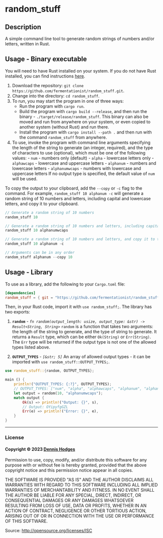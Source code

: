 # random_stuff

## Description
A simple command line tool to generate random strings of numbers and/or letters, written in Rust.

## Usage - Binary executable
You will need to have Rust installed on your system. If you do not have Rust installed, you can find instructions [here](https://www.rust-lang.org/tools/install).

1. Download the repository: `git clone https://github.com/fermentationist/random_stuff.git`.
2. Change into the directory: `cd random_stuff`.
3. To run, you may start the program in one of three ways:
    - Run the program with `cargo run`.
    - Build the program with `cargo build --release`, and then run the binary - `./target/release/random_stuff`. This binary can also be moved and run from anywhere on your system, or even copied to another system (without Rust) and run there.
    - Install the program with `cargo install --path .` and then run with the command `random_stuff` from anywhere.
4. To use, invoke the program with command line arguments specifying the length of the string to generate (an integer, required), and the type of characters to use (optional), which must be one of the following values: 
        - `num` - numbers only (default)
        - `alpha` - lowercase letters only 
        - `alphawcaps` - lowercase and uppercase letters
        - `alphanum` - numbers and lowercase letters 
        - `alphanumwcaps` - numbers with lowercase and uppercase letters
    If no output type is specified, the default value of `num` will be used. 

 To copy the output to your clipboard, add the `--copy` or `-c` flag to the command. For example, `random_stuff 10 alphanum -c` will generate a random string of 10 numbers and letters, including capital and lowercase letters, and copy it to your clipboard.

```JavaScript
// Generate a random string of 10 numbers
random_stuff 10

// Generate a random string of 10 numbers and letters, including capital and lowercase letters
random_stuff 10 alphanumwcaps

// Generate a random string of 10 numbers and letters, and copy it to the clipboard
random_stuff 10 alphanum -c

// Arguments can be in any order
random_stuff alphanum --copy 10
```

## Usage - Library

To use as a library, add the following to your `Cargo.toml` file:
```toml 
[dependencies]
random_stuff = { git = "https://github.com/fermentationist/random_stuff.git" }
```

Then, in your Rust code, import it with `use random_stuff;`. The library has two exports:

1. **`random`** - *`fn random(output_length: usize, output_type: &str) -> Result<String, String>`*
`random` is a function that takes two arguments: the length of the string to generate, and the type of string to generate. It returns a `Result` type, which can be either `Ok(String)` or `Err(String)`. The `Err` type will be returned if the output type is not one of the allowed types listed above. 

2. **`OUTPUT_TYPES`** - *`[&str; 5]`*
An array of allowed output types - it can be imported with `use random_stuff::OUTPUT_TYPES;`.

```rust
use random_stuff::{random, OUTPUT_TYPES};

main () {
    println!("OUTPUT_TYPES: {:?}", OUTPUT_TYPES);
    // OUTPUT_TYPES: ["num", "alpha", "alphawcaps", "alphanum", "alphanumwcaps"]
    let output = random(10, "alphanumwcaps");
    match output {
        Ok(s) => println!("Output: {}", s),
        // Output: OYipyfgGZL
        Err(e) => println!("Error: {}", e),
    }
}
```

---

### License

#### Copyright © 2023 [Dennis Hodges](https://dennis-hodges.com)

Permission to use, copy, modify, and/or distribute this software for any purpose with or without fee is hereby granted, provided that the above copyright notice and this permission notice appear in all copies.

THE SOFTWARE IS PROVIDED "AS IS" AND THE AUTHOR DISCLAIMS ALL WARRANTIES WITH REGARD TO THIS SOFTWARE INCLUDING ALL IMPLIED WARRANTIES OF MERCHANTABILITY AND FITNESS. IN NO EVENT SHALL THE AUTHOR BE LIABLE FOR ANY SPECIAL, DIRECT, INDIRECT, OR CONSEQUENTIAL DAMAGES OR ANY DAMAGES WHATSOEVER RESULTING FROM LOSS OF USE, DATA OR PROFITS, WHETHER IN AN ACTION OF CONTRACT, NEGLIGENCE OR OTHER TORTIOUS ACTION, ARISING OUT OF OR IN CONNECTION WITH THE USE OR PERFORMANCE OF THIS SOFTWARE.

Source: http://opensource.org/licenses/ISC